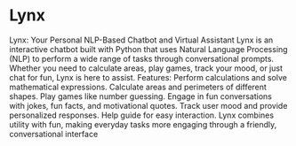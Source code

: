 # Lynx
 Lynx: Your Personal NLP-Based Chatbot and Virtual Assistant  Lynx is an interactive chatbot built with Python that uses Natural Language Processing (NLP) to perform a wide range of tasks through conversational prompts. Whether you need to calculate areas, play games, track your mood, or just chat for fun, Lynx is here to assist.  Features: Perform calculations and solve mathematical expressions. Calculate areas and perimeters of different shapes. Play games like number guessing. Engage in fun conversations with jokes, fun facts, and motivational quotes. Track user mood and provide personalized responses. Help guide for easy interaction. Lynx combines utility with fun, making everyday tasks more engaging through a friendly, conversational interface

